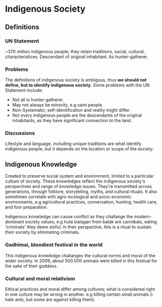 # Indigenous Society

## Definitions

### UN Statement

~370 million indigenous people; they retain traditions, social, cultural, characteristices.
Descendant of original inhabitant.
As hunter-gatherer.

### Problems

The definitions of indigenous society is ambigous, thus **we should not define, but to identify indigenous society.** Some problems with the UN Statement include:

- Not all is hunter-gatherer.
- May not always be minority, e.g sami people.
- Non-Systematic; self-identification and reality might differ.
- Not every indigenous people are the descendants of the original inhabitants, as they have significant connection to the land.

### Discussions

Lifestyle and language, including unique traditions are what identify indigenous people, but it depends on the location or scope of the society.

## Indigenous Knowledge

Created to preserve social system and environment, limited to a particular culture of society.
These knowledges reflect the indigenous society's perspectives and range of knowledge issues.
They're transmitted across generations, through folklore, storytelling, myths, and cultural rituals.
It also sometimes correlate with agro-ecological and socio-economic environments, e.g agricultural practices, conversation, hunting, health care, and foor preparation.

Indigenous knowledge can cause conflict as they challange the modern-dominant society values,
e.g huta sialagan from batak are cannibals, eating 'criminals' they deem sinful; in their perspective, this is a ritual to sustain their society by eliminating criminals.

### Gadhimai, bloodiest festival in the world

This indigenous knowledge challanges the cultural norms and moral of the wider society.
In 2009, about 500.000 animals were killed in this festival for the sake of their goddess.

### Cultural and moral relativism

Ethical practices and moral differ among cultures; what is considered right in one culture may be wrong in another. e.g killing certain small animals (i hate ants, but some are against killing them).
